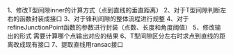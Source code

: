1、修改T型间隙inner的计算方式（点到直线的垂直距离）
2、对于T型间隙判断左右的函数封装成接口
3、对于锋利间隙的整体流程进行规整
4、对于refineJunctionPoint函数的参数进行封装（点数、长度和角度阈值）
5、修改输出的形式  需要计算哪个点输出对应的结果
6、T型间隙区分左右时求点到直线的距离改成现有接口
7、提取直线用ransac接口